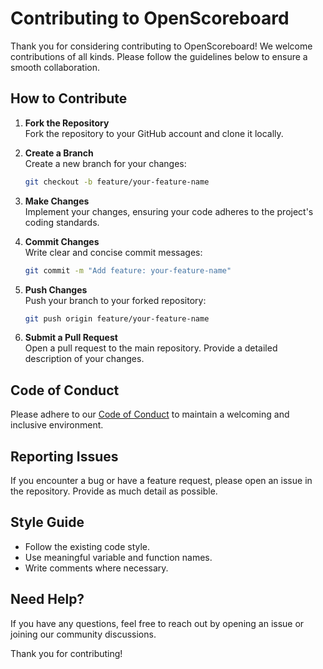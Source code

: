 # Contributing to OpenScoreboard

Thank you for considering contributing to OpenScoreboard! We welcome contributions of all kinds. Please follow the guidelines below to ensure a smooth collaboration.

## How to Contribute

1. **Fork the Repository**  
    Fork the repository to your GitHub account and clone it locally.

2. **Create a Branch**  
    Create a new branch for your changes:
    ```bash
    git checkout -b feature/your-feature-name
    ```

3. **Make Changes**  
    Implement your changes, ensuring your code adheres to the project's coding standards.

4. **Commit Changes**  
    Write clear and concise commit messages:
    ```bash
    git commit -m "Add feature: your-feature-name"
    ```

5. **Push Changes**  
    Push your branch to your forked repository:
    ```bash
    git push origin feature/your-feature-name
    ```

6. **Submit a Pull Request**  
    Open a pull request to the main repository. Provide a detailed description of your changes.

## Code of Conduct

Please adhere to our [Code of Conduct](CODE_OF_CONDUCT.md) to maintain a welcoming and inclusive environment.

## Reporting Issues

If you encounter a bug or have a feature request, please open an issue in the repository. Provide as much detail as possible.

## Style Guide

- Follow the existing code style.
- Use meaningful variable and function names.
- Write comments where necessary.

## Need Help?

If you have any questions, feel free to reach out by opening an issue or joining our community discussions.

Thank you for contributing!